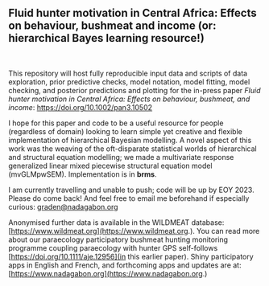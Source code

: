 ## Fluid hunter motivation in Central Africa: Effects on behaviour, bushmeat and income (or: hierarchical Bayes learning resource!)
<!---## :deciduous_tree: :boar::man_walking_dark_skin_tone::poultry_leg: :euro: :writing_hand_dark_skin_tone: :computer: :person_raising_hand_dark_skin_tone::cyclone:--->

<br>

This repository will host fully reproducible input data and scripts of data exploration, prior predictive checks, model notation, model fitting, model checking, and posterior predictions and plotting for the in-press paper *Fluid hunter motivation in Central Africa: Effects on behaviour, bushmeat, and income*: https://doi.org/10.1002/pan3.10502

I hope for this paper and code to be a useful resource for people (regardless of domain) looking to learn simple yet creative and flexible implementation of hierarchical Bayesian modelling. A novel aspect of this work was the weaving of the oft-disparate statistical worlds of hierarchical and structural equation modelling; we made a multivariate response generalized linear mixed piecewise structural equation model (mvGLMpwSEM). Implementation is in **brms**.

I am currently travelling and unable to push; code will be up by EOY 2023. Please do come back! And feel free to email me beforehand if especially curious: graden@nadagabon.org

Anonymised further data is available in the WILDMEAT database: [https://www.wildmeat.org](https://www.wildmeat.org.). You can read more about our paraecology participatory bushmeat hunting monitoring programme coupling paraecology with hunter GPS self-follows [https://doi.org/10.1111/aje.12956](in this earlier paper). Shiny participatory apps in English and French, and forthcoming apps and updates are at: [https://www.nadagabon.org](https://www.nadagabon.org.) 

<!---To run the code, download the entire repository and run scripts within the R project. The 3 scripts are as follows:

* **clean_transects.R**: this runs the diagnostic tool that corrects typos and errors in raw entered paraecologist bushmeat transect data and produces a report of its quality (see section 2.2 of the paper). If you run the script, it creates .csv products in *./outputs/cleaned/*. Similar logic not included in this repository was used cleaning the hunter self-follow data.
* **estimate_offtake.R**: this runs the algorithm used to estimate observed offtake described in section 2.3 of the paper and Appendix S3. If you run the script, it creates a .csv in *./outputs/*. 
* **summarize_offtake.R**: this runs the analyses integrating transect and self-follow data to estimate annual offtake described in section 2.3 of the paper. It further summarizes data and produces examples of figures 4--6 (different than the paper, as using the limited data). Figures 1 & 2 are excluded because their creation requires explicit spatial data; Figure 3 is a photograph. If you run the script, it creates .csv data summaries in *./outputs/* and .pdf graphics in *./outputs/figures/*.

To restore the project library locally onto your machine before running scripts (in case of issues using different package versions), begin by running the following command in the console: `renv::restore()`--->










